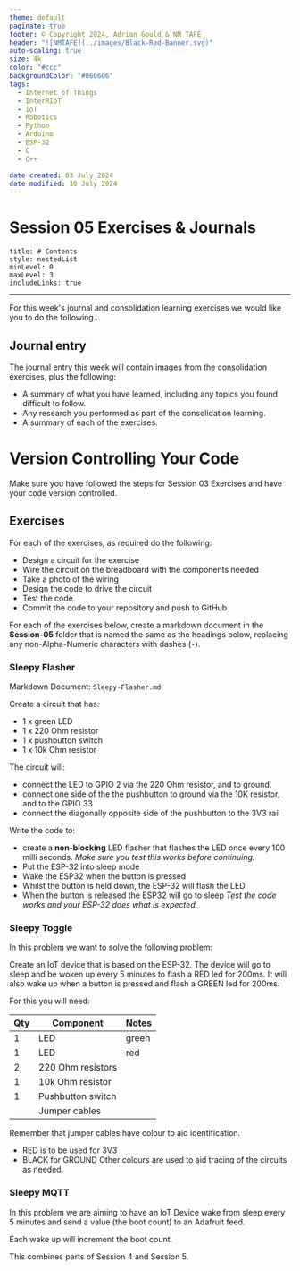 ```yaml
---
theme: default
paginate: true
footer: © Copyright 2024, Adrian Gould & NM TAFE
header: "![NMTAFE](../images/Black-Red-Banner.svg)"
auto-scaling: true
size: 4k
color: "#ccc"
backgroundColor: "#060606"
tags: 
  - Internet of Things
  - InterRIoT
  - IoT
  - Robotics
  - Python
  - Arduino
  - ESP-32
  - C
  - C++

date created: 03 July 2024
date modified: 10 July 2024
---
```


# Session 05 Exercises & Journals 

```table-of-contents
title: # Contents
style: nestedList
minLevel: 0
maxLevel: 3
includeLinks: true
```

---


For this week's journal and consolidation learning exercises we would like you to do the following...

## Journal entry

The journal entry this week will contain images from the consolidation exercises, plus the following:

- A summary of what you have learned, including any topics you found difficult to follow.
- Any research you performed as part of the consolidation learning.
- A summary of each of the exercises.

# Version Controlling Your Code

Make sure you have followed the steps for Session 03 Exercises and have your code version controlled.

## Exercises

For each of the exercises, as required do the following:

- Design a circuit for the exercise
- Wire the circuit on the breadboard with the components needed
- Take a photo of the wiring
- Design the code to drive the circuit
- Test the code
- Commit the code to your repository and push to GitHub 

For each of the exercises below, create a markdown document in the **Session-05** folder that is named the same as the headings below, replacing any non-Alpha-Numeric characters with dashes (`-`).

### Sleepy Flasher

Markdown Document: `Sleepy-Flasher.md`

Create a circuit that has:
- 1 x green LED
- 1 x 220 Ohm resistor
- 1 x pushbutton switch
- 1 x 10k Ohm resistor

The circuit will:
- connect the LED to GPIO 2 via the 220 Ohm resistor, and to ground.
- connect one side of the the pushbutton to ground via the 10K resistor, and to the GPIO 33
- connect the diagonally opposite side of the pushbutton to the 3V3 rail

Write the code to:
- create a **non-blocking** LED flasher that flashes the LED once every 100 milli seconds.
  *Make sure you test this works before continuing.*
- Put the ESP-32 into sleep mode
- Wake the ESP32 when the button is pressed
- Whilst the button is held down, the ESP-32 will flash the LED
- When the button is released the ESP32 will go to sleep
  *Test the code works and your ESP-32 does what is expected.*


### Sleepy Toggle

In this problem we want to solve the following problem:

Create an IoT device that is based on the ESP-32. The device will go to sleep and be woken up every 5 minutes to flash a RED led for 200ms. It will also wake up when a button is pressed and flash a GREEN led for 200ms.

For this you will need:

| Qty | Component         | Notes |
| --- | ----------------- | ----- |
| 1   | LED               | green |
| 1   | LED               | red   |
| 2   | 220 Ohm resistors |       |
| 1   | 10k Ohm resistor  |       |
| 1   | Pushbutton switch |       |
|     | Jumper cables     |       |

Remember that jumper cables have colour to aid identification.
- RED is to be used for 3V3
- BLACK for GROUND
Other colours are used to aid tracing of the circuits as needed.

### Sleepy MQTT

In this problem we are aiming to have an IoT Device wake from sleep every 5 minutes and send a value (the boot count) to an Adafruit feed.

Each wake up will increment the boot count.

This combines parts of Session 4 and Session 5.

